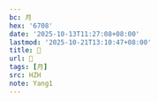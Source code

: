 ```yaml
---
bc: 月
hex: '6708'
date: '2025-10-13T11:27:08+08:00'
lastmod: '2025-10-21T13:10:47+08:00'
title: 󰕴
url: 󰕴
tags: [月]
src: HZH
note: Yang1
---
```

